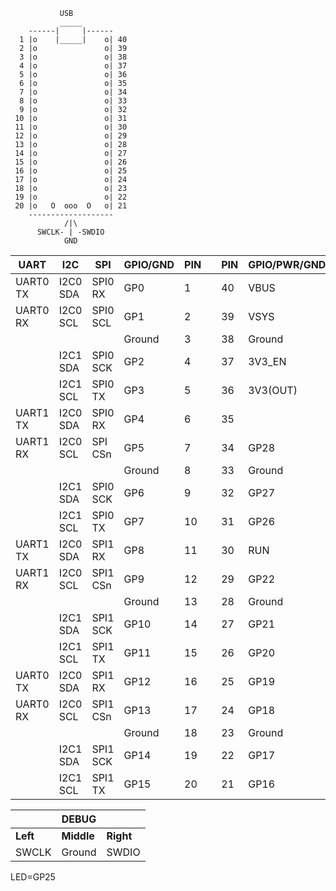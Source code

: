                USB
               _____
        ------|     |------
      1 |o    |_____|    o| 40 
      2 |o               o| 39
      3 |o               o| 38 
      4 |o               o| 37
      5 |o               o| 36
      6 |o               o| 35
      7 |o               o| 34
      8 |o               o| 33
      9 |o               o| 32
     10 |o               o| 31
     11 |o               o| 30
     12 |o               o| 29
     13 |o               o| 28
     14 |o               o| 27
     15 |o               o| 26
     16 |o               o| 25
     17 |o               o| 24
     18 |o               o| 23
     19 |o               o| 22
     20 |o   O  ooo  O   o| 21
        -------------------
                /|\
          SWCLK- | -SWDIO
                GND

| UART     | I2C      | SPI      | GPIO/GND | PIN |     | PIN | GPIO/PWR/GND   | ADC/SPI  | I2C      | UART     |
|----------|----------|----------|----------|-----|-----|-----|----------------|----------|----------|----------|
| UART0 TX | I2C0 SDA | SPI0 RX  | GP0      | 1   |     | 40  | VBUS           |          |          |          |
| UART0 RX | I2C0 SCL | SPI0 SCL | GP1      | 2   |     | 39  | VSYS           |          |          |          |
|          |          |          | Ground   | 3   |     | 38  | Ground         |          |          |          |
|          | I2C1 SDA | SPI0 SCK | GP2      | 4   |     | 37  | 3V3_EN         |          |          |          |
|          | I2C1 SCL | SPI0 TX  | GP3      | 5   |     | 36  | 3V3(OUT)       |          |          |          |
| UART1 TX | I2C0 SDA | SPI0 RX  | GP4      | 6   |     | 35  |                | ADC_VREF |          |          |
| UART1 RX | I2C0 SCL | SPI CSn  | GP5      | 7   |     | 34  | GP28           | ADC2     |          |          |
|          |          |          | Ground   | 8   |     | 33  | Ground         | AGND     |          |          |
|          | I2C1 SDA | SPI0 SCK | GP6      | 9   |     | 32  | GP27           | ADC1     | I2C1 SCL |          |
|          | I2C1 SCL | SPI0 TX  | GP7      | 10  |     | 31  | GP26           | ADC0     | I2C1 SDA |          |
| UART1 TX | I2C0 SDA | SPI1 RX  | GP8      | 11  |     | 30  | RUN            |          |          |          |
| UART1 RX | I2C0 SCL | SPI1 CSn | GP9      | 12  |     | 29  | GP22           |          |          |          |
|          |          |          | Ground   | 13  |     | 28  | Ground         |          |          |          |
|          | I2C1 SDA | SPI1 SCK | GP10     | 14  |     | 27  | GP21           |          | I2C0 SCL |          |
|          | I2C1 SCL | SPI1 TX  | GP11     | 15  |     | 26  | GP20           |          | I2C0 SDA |          |
| UART0 TX | I2C0 SDA | SPI1 RX  | GP12     | 16  |     | 25  | GP19           | SPI0 TX  | I2C1 SCL |          |
| UART0 RX | I2C0 SCL | SPI1 CSn | GP13     | 17  |     | 24  | GP18           | SPI0 RX  | I2C1 SDA |          |
|          |          |          | Ground   | 18  |     | 23  | Ground         |          |          |          |
|          | I2C1 SDA | SPI1 SCK | GP14     | 19  |     | 22  | GP17           | SPI0 CSn | I2C0 SCL | UART0 RX |
|          | I2C1 SCL | SPI1 TX  | GP15     | 20  |     | 21  | GP16           | SPI0 RX  | I2C0 SDA | UART0 TX |
 
|          | DEBUG      |           |
|----------|------------|-----------|
| **Left** | **Middle** | **Right** |
| SWCLK    | Ground     | SWDIO     |

LED=GP25
